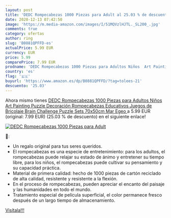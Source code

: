 ```yaml
---
layout: post
title: 'DEDC Rompecabezas 1000 Piezas para Adult al 25.03 % de descuento'
date: 2020-12-13 07:42:50
image: 'https://m.media-amazon.com/images/I/51MQVzlHJTL._SL200_.jpg'
comments: true
category: ofertas
author: ring
slug: 'B0881QPFFD-es'
actualPrice: 5.99 EUR
currency: EUR
price: 5.99
comparePrice: 7.99 EUR
prodname: 'DEDC Rompecabezas 1000 Piezas para Adultos Niños  Art Painting Puzzle Decoración Rompecabezas Educativos Juegos de Bricolaje Brain Challenge Puzzle Sets  70x50cm  Mar Egeo '
country: 'es'
flag: '🇪🇸'
buyurl: 'https://www.amazon.es/dp/B0881QPFFD/?tag=tolees-21'
descuento: '25.03'
---
```


Ahora mismo tienes [DEDC Rompecabezas 1000 Piezas para Adultos Niños  Art Painting Puzzle Decoración Rompecabezas Educativos Juegos de Bricolaje Brain Challenge Puzzle Sets  70x50cm  Mar Egeo ](https://www.amazon.es/dp/B0881QPFFD/?tag=tolees-21) a 5.99 EUR (original: 7.99 EUR) (25.03 %  de descuento) en el siguiente enlace!

[![DEDC Rompecabezas 1000 Piezas para Adult](https://m.media-amazon.com/images/I/51MQVzlHJTL._SL200_.jpg)](https://www.amazon.es/dp/B0881QPFFD/?tag=tolees-21)

🔎:

- Un regalo original para tus seres queridos.
- El rompecabezas es una especie de entretenimiento: para los adultos, el rompecabezas puede relajar su estado de ánimo y entretener su tiempo libre, para los niños, el rompecabezas puede cultivar su pensamiento y su capacidad práctica.
- Material de primera calidad: hecho de 1000 piezas de cartón reciclado de alta calidad, resistente y resistente a la flexión.
- En el proceso de rompecabezas, pueden apreciar el encanto del paisaje y las humanidades en todo el mundo.
- Tratamiento especial de película superficial, el color permanece fresco después de un largo tiempo de almacenamiento.

[Visítala!!!](https://www.amazon.es/dp/B0881QPFFD/?tag=tolees-21)
